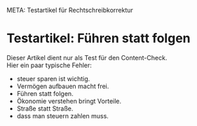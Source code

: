META: Testartikel für Rechtschreibkorrektur

# Testartikel: Führen statt folgen

Dieser Artikel dient nur als Test für den Content-Check.  
Hier ein paar typische Fehler:  

- steuer sparen ist wichtig.  
- Vermögen aufbauen macht frei.  
- Führen statt folgen.  
- Ökonomie verstehen bringt Vorteile.  
- Straße statt Straße.  
- dass man steuern zahlen muss.  

